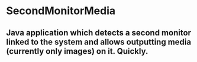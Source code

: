 # SecondMonitorMedia

## Java application which detects a second monitor linked to the system and allows outputting media (currently only images) on it. Quickly.
